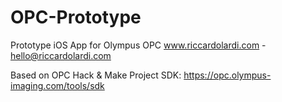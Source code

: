 # OPC-Prototype
Prototype iOS App for Olympus OPC
www.riccardolardi.com - hello@riccardolardi.com

Based on OPC Hack & Make Project SDK: https://opc.olympus-imaging.com/tools/sdk